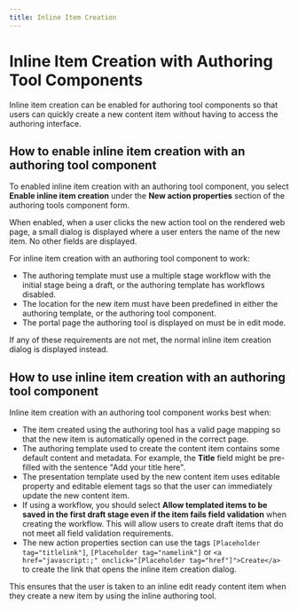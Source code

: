 ```yaml
---
title: Inline Item Creation 
---
```

# Inline Item Creation with Authoring Tool Components

Inline item creation can be enabled for authoring tool components so that users can quickly create a new content item without having to access the authoring interface.

## How to enable inline item creation with an authoring tool component

To enabled inline item creation with an authoring tool component, you select **Enable inline item creation** under the **New action properties** section of the authoring tools component form.

When enabled, when a user clicks the new action tool on the rendered web page, a small dialog is displayed where a user enters the name of the new item. No other fields are displayed.

For inline item creation with an authoring tool component to work:

-   The authoring template must use a multiple stage workflow with the initial stage being a draft, or the authoring template has workflows disabled.
-   The location for the new item must have been predefined in either the authoring template, or the authoring tool component.
-   The portal page the authoring tool is displayed on must be in edit mode.

If any of these requirements are not met, the normal inline item creation dialog is displayed instead.

## How to use inline item creation with an authoring tool component

Inline item creation with an authoring tool component works best when:

-   The item created using the authoring tool has a valid page mapping so that the new item is automatically opened in the correct page.
-   The authoring template used to create the content item contains some default content and metadata. For example, the **Title** field might be pre-filled with the sentence "Add your title here".
-   The presentation template used by the new content item uses editable property and editable element tags so that the user can immediately update the new content item.
-   If using a workflow, you should select **Allow templated items to be saved in the first draft stage even if the item fails field validation** when creating the workflow. This will allow users to create draft items that do not meet all field validation requirements.
-   The new action properties section can use the tags `[Placeholder tag="titlelink"]`, `[Placeholder tag="namelink"]` or `<a href="javascript:;" onclick="[Placeholder tag="href"]">Create</a>` to create the link that opens the inline item creation dialog.

This ensures that the user is taken to an inline edit ready content item when they create a new item by using the inline authoring tool.


